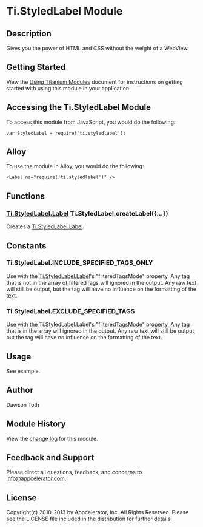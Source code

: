 # Ti.StyledLabel Module

## Description

Gives you the power of HTML and CSS without the weight of a WebView.

## Getting Started

View the [Using Titanium Modules](http://docs.appcelerator.com/titanium/latest/#!/guide/Using_Titanium_Modules) document for instructions on getting
started with using this module in your application.

## Accessing the Ti.StyledLabel Module

To access this module from JavaScript, you would do the following:

	var StyledLabel = require('ti.styledlabel');

## Alloy

To use the module in Alloy, you would do the following:

	<Label ns="require('ti.styledlabel')" />

## Functions

### [Ti.StyledLabel.Label][] Ti.StyledLabel.createLabel({...})

Creates a [Ti.StyledLabel.Label][].

## Constants

### Ti.StyledLabel.INCLUDE_SPECIFIED_TAGS_ONLY

Use with the [Ti.StyledLabel.Label][]'s "filteredTagsMode" property. Any tag that is
not in the array of filteredTags will ignored in the output. Any raw text will still
be output, but the tag will have no influence on the formatting of the text.

### Ti.StyledLabel.EXCLUDE_SPECIFIED_TAGS

Use with the [Ti.StyledLabel.Label][]'s "filteredTagsMode" property. Any tag that is
in the array will ignored in the output. Any raw text will still be output, but the tag
will have no influence on the formatting of the text.

## Usage

See example.

## Author

Dawson Toth

## Module History

View the [change log](changelog.html) for this module.

## Feedback and Support

Please direct all questions, feedback, and concerns to [info@appcelerator.com](mailto:info@appcelerator.com?subject=Android%20StyledLabel%20Module).

## License

Copyright(c) 2010-2013 by Appcelerator, Inc. All Rights Reserved. Please see the LICENSE file included in the distribution for further details.

[Ti.StyledLabel.Label]: label.html
